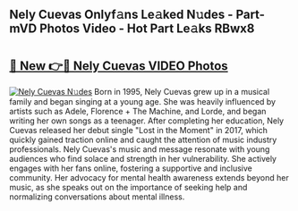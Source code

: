 ## Nely Cuevas Onlyf𝚊ns Le𝚊ked N𝚞des - Part-mVD Photos Video - Hot Part Le𝚊ks RBwx8

# <h2><a href="http://ac49971.deff.icu/?id=Nely+Cuevas">🔗 New 👉🔴 Nely Cuevas VIDEO Photos</a></h2>

[![Nely Cuevas N𝚞des](https://i.imgur.com/rIISA9y.gif)](http://ac49971.deff.icu/?id=Nely+Cuevas)
Born in 1995, Nely Cuevas grew up in a musical family and began singing at a young age. She was heavily influenced by artists such as Adele, Florence + The Machine, and Lorde, and began writing her own songs as a teenager. After completing her education, Nely Cuevas released her debut single "Lost in the Moment" in 2017, which quickly gained traction online and caught the attention of music industry professionals. Nely Cuevas's music and message resonate with young audiences who find solace and strength in her vulnerability. She actively engages with her fans online, fostering a supportive and inclusive community. Her advocacy for mental health awareness extends beyond her music, as she speaks out on the importance of seeking help and normalizing conversations about mental illness.
